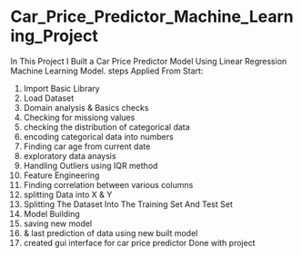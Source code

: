 # Car_Price_Predictor_Machine_Learning_Project
In This Project I Built a Car Price Predictor Model Using Linear Regression Machine Learning Model.
steps Applied From Start:
1. Import Basic Library
2. Load Dataset
3. Domain analysis & Basics checks
4. Checking for missiong values 
5. checking the distribution of categorical data 
6. encoding categorical data into numbers 
7. Finding car age from current date 
8. exploratory data anaysis
9. Handling Outliers using IQR method
10. Feature Engineering 
11. Finding correlation between various columns
12. splitting Data into X & Y
13. Splitting The Dataset Into The Training Set And Test Set
14. Model Building
15. saving new model
16. & last prediction of data using new built model 
17. created gui interface for car price predictor
Done with project

